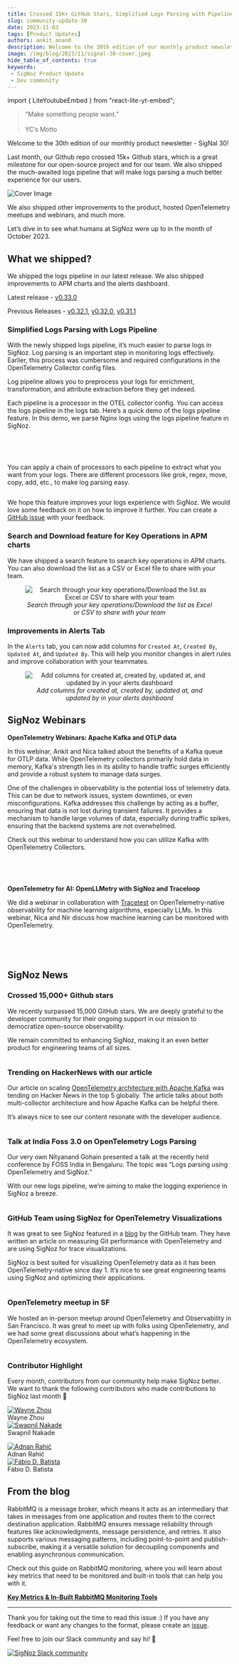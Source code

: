 ```yaml
---
title: Crossed 15K+ GitHub Stars, Simplified Logs Parsing with Pipelines & Trending on Hacker News - SigNal 30
slug: community-update-30
date: 2023-11-03
tags: [Product Updates]
authors: ankit_anand
description: Welcome to the 30th edition of our monthly product newsletter - SigNal 30! Last month, our Github repo crossed 15k+ Github stars, which is a great milestone for our open-source project and for our team. We also shipped the much-awaited logs pipeline that will make logs parsing a much better experience for our users...
image: /img/blog/2023/11/signal-30-cover.jpeg
hide_table_of_contents: true
keywords:
 - SigNoz Product Update
 - Dev community
---
```

import { LiteYoutubeEmbed } from "react-lite-yt-embed";

<head>
  <link rel="canonical" href="https://signoz.io/blog/community-update-30/"/>
</head>

> "Make something people want.” <br></br>
> YC’s Motto

Welcome to the 30th edition of our monthly product newsletter - SigNal 30!

Last month, our Github repo crossed 15k+ Github stars, which is a great milestone for our open-source project and for our team. We also shipped the much-awaited logs pipeline that will make logs parsing a much better experience for our users.

<!--truncate-->

![Cover Image](/img/blog/2023/11/signal-30-cover.webp)

We also shipped other improvements to the product, hosted OpenTelemetry meetups and webinars, and much more.

Let’s dive in to see what humans at SigNoz were up to in the month of October 2023.

## What we shipped?

We shipped the logs pipeline in our latest release. We also shipped improvements to APM charts and the alerts dashboard.

Latest release - <a href = "https://github.com/SigNoz/signoz/releases/tag/v0.33.0" rel="noopener noreferrer nofollow" target="_blank" >v0.33.0</a>

Previous Releases - <a href = "https://github.com/SigNoz/signoz/releases/tag/v0.32.1" rel="noopener noreferrer nofollow" target="_blank" >v0.32.1</a>,  <a href = "https://github.com/SigNoz/signoz/releases/tag/v0.32.0" rel="noopener noreferrer nofollow" target="_blank" >v0.32.0</a>,  <a href = "https://github.com/SigNoz/signoz/releases/tag/v0.31.1" rel="noopener noreferrer nofollow" target="_blank" >v0.31.1</a>

### Simplified Logs Parsing with Logs Pipeline

With the newly shipped logs pipeline, it’s much easier to parse logs in SigNoz. Log parsing is an important step in monitoring logs effectively. Earlier, this process was cumbersome and required configurations in the OpenTelemetry Collector config files. 

Log pipeline allows you to preprocess your logs for enrichment, transformation, and attribute extraction before they get indexed.

Each pipeline is a processor in the OTEL collector config. You can access the logs pipeline in the logs tab. Here’s a quick demo of the logs pipeline feature. In this demo, we parse Nginx logs using the logs pipeline feature in SigNoz.

<p>&nbsp;</p>

<LiteYoutubeEmbed id="OneENGNmLd0" mute={false} />

<p>&nbsp;</p>


You can apply a chain of processors to each pipeline to extract what you want from your logs. There are different processors like grok, regex, move, copy, add, etc., to make log parsing easy.

<figure data-zoomable align='center'>
    <img src="/img/blog/2023/11/signal_30_log_parsers.webp" alt=""/>
    <figcaption><i></i></figcaption>
</figure>


We hope this feature improves your logs experience with SigNoz. We would love some feedback on it on how to improve it further. You can create a <a href = "https://github.com/SigNoz/signoz/issues" rel="noopener noreferrer nofollow" target="_blank" >GitHub issue</a> with your feedback.

### Search and Download feature for Key Operations in APM charts

We have shipped a search feature to search key operations in APM charts. You can also download the list as a CSV or Excel file to share with your team.


<figure data-zoomable align='center'>
    <img src="/img/blog/2023/11/signal_30_search.webp" alt="Search through your key operations/Download the list as Excel or CSV to share with your team"/>
    <figcaption><i>Search through your key operations/Download the list as Excel or CSV to share with your team</i></figcaption>
</figure>


### Improvements in Alerts Tab

In the `Alerts` tab, you can now add columns for `Created At`, `Created By`, `Updated At`, and `Updated By`. This will help you monitor changes in alert rules and improve collaboration with your teammates.


<figure data-zoomable align='center'>
    <img src="/img/blog/2023/11/signal_30_alert.webp" alt="Add columns for created at, created by, updated at, and updated by in your alerts dashboard"/>
    <figcaption><i>Add columns for created at, created by, updated at, and updated by in your alerts dashboard</i></figcaption>
</figure>


## SigNoz Webinars

**OpenTelemetry Webinars: Apache Kafka and OTLP data**

In this webinar, Ankit and Nica talked about the benefits of a Kafka queue for OTLP data. While OpenTelemetry collectors primarily hold data in memory, Kafka's strength lies in its ability to handle traffic surges efficiently and provide a robust system to manage data surges.

One of the challenges in observability is the potential loss of telemetry data. This can be due to network issues, system downtimes, or even misconfigurations. Kafka addresses this challenge by acting as a buffer, ensuring that data is not lost during transient failures. It provides a mechanism to handle large volumes of data, especially during traffic spikes, ensuring that the backend systems are not overwhelmed.

Check out this webinar to understand how you can utilize Kafka with OpenTelemetry Collectors.

<p>&nbsp;</p>

<LiteYoutubeEmbed id="t26VEXsjNF4" mute={false} />

<p>&nbsp;</p>


**OpenTelemetry for AI: OpenLLMetry with SigNoz and Traceloop**

We did a webinar in collaboration with <a href = "https://tracetest.io" rel="noopener noreferrer nofollow" target="_blank" >Tracetest</a> on OpenTelemetry-native observability for machine learning algorithms, especially LLMs. In this webinar, Nica and Nir discuss how machine learning can be monitored with OpenTelemetry.

<p>&nbsp;</p>

<LiteYoutubeEmbed id="feKopGAlKtc" mute={false} />

<p>&nbsp;</p>

## SigNoz News

### Crossed 15,000+ Github stars

We recently surpassed 15,000 GitHub stars. We are deeply grateful to the developer community for their ongoing support in our mission to democratize open-source observability.

We remain committed to enhancing SigNoz, making it an even better product for engineering teams of all sizes.

<figure data-zoomable align='center'>
    <img src="/img/blog/2023/11/signal_30_15k.webp" alt=""/>
    <figcaption><i></i></figcaption>
</figure>


### Trending on HackerNews with our article

Our article on scaling [OpenTelemetry architecture with Apache Kafka](https://signoz.io/blog/maximizing-scalability-apache-kafka-and-opentelemetry/) was tending on Hacker News in the top 5 globally. The article talks about both multi-collector architecture and how Apache Kafka can be helpful there.

It’s always nice to see our content resonate with the developer audience.

<figure data-zoomable align='center'>
    <img src="/img/blog/2023/11/signal_30_HN.webp" alt=""/>
    <figcaption><i></i></figcaption>
</figure>


### Talk at India Foss 3.0 on OpenTelemetry Logs Parsing

Our very own Nityanand Gohain presented a talk at the recently held conference by FOSS India in Bengaluru. The topic was “Logs parsing using OpenTelemetry and SigNoz.” 

With our new logs pipeline, we’re aiming to make the logging experience in SigNoz a breeze.

<figure data-zoomable align='center'>
    <img src="/img/blog/2023/11/signal_30_talk.webp" alt=""/>
    <figcaption><i></i></figcaption>
</figure>


### GitHub Team using SigNoz for OpenTelemetry Visualizations

It was great to see SigNoz featured in a <a href = "https://github.blog/2023-10-16-measuring-git-performance-with-opentelemetry" rel="noopener noreferrer nofollow" target="_blank" >blog</a> by the GitHub team. They have written an article on measuring Git performance with OpenTelemetry and are using SigNoz for trace visualizations. 

SigNoz is best suited for visualizing OpenTelemetry data as it has been OpenTelemetry-native since day 1. It’s nice to see great engineering teams using SigNoz and optimizing their applications.

<figure data-zoomable align='center'>
    <img src="/img/blog/2023/11/signal_30_github.webp" alt=""/>
    <figcaption><i></i></figcaption>
</figure>


### OpenTelemetry meetup in SF

We hosted an in-person meetup around OpenTelemetry and Observability in San Francisco. It was great to meet up with folks using OpenTelemetry, and we had some great discussions about what’s happening in the OpenTelemetry ecosystem.

<figure data-zoomable align='center'>
    <img src="/img/blog/2023/11/signal_30_SF_meet.webp" alt=""/>
    <figcaption><i></i></figcaption>
</figure>


### Contributor Highlight

Every month, contributors from our community help make SigNoz better. We want to thank the following contributors who made contributions to SigNoz last month 🤗



<div class="row">
    <div class="col col--6">
      <div class="avatar">
      <a
         class="avatar__photo-link avatar__photo avatar__photo--lg"
         href="https://github.com/wayne666"
      >
         <img
            alt="Wayne Zhou"
            src="https://avatars.githubusercontent.com/u/5220371?v=4"
         />
      </a>
      <div class="avatar__intro">
         <div class="avatar__name">Wayne Zhou</div>
         <small class="avatar__subtitle">
         </small>
      </div>
      </div>
   </div>
    <div class="col col--6">
      <div class="avatar">
      <a
         class="avatar__photo-link avatar__photo avatar__photo--lg"
         href="https://github.com/swagftw"
      >
         <img
            alt="Swapnil Nakade"
            src="https://avatars.githubusercontent.com/u/46112765?v=4"
         />
      </a>
      <div class="avatar__intro">
         <div class="avatar__name">Swapnil Nakade</div>
         <small class="avatar__subtitle">
         </small>
      </div>
      </div>
   </div>
</div>

<p></p>


<div class="row">
    <div class="col col--6">
      <div class="avatar">
      <a
         class="avatar__photo-link avatar__photo avatar__photo--lg"
         href="https://github.com/adnanrahic"
      >
         <img
            alt="Adnan Rahić"
            src="https://avatars.githubusercontent.com/u/15029531?v=4"
         />
      </a>
      <div class="avatar__intro">
         <div class="avatar__name">Adnan Rahić</div>
         <small class="avatar__subtitle">
         </small>
      </div>
      </div>
   </div>
    <div class="col col--6">
      <div class="avatar">
      <a
         class="avatar__photo-link avatar__photo avatar__photo--lg"
         href="https://github.com/fabiob"
      >
         <img
            alt="Fábio D. Batista"
            src="https://avatars.githubusercontent.com/u/140875?v=4"
         />
      </a>
      <div class="avatar__intro">
         <div class="avatar__name">Fábio D. Batista</div>
         <small class="avatar__subtitle">
         </small>
      </div>
      </div>
   </div>
</div>

<p></p>

## From the blog

RabbitMQ is a message broker, which means it acts as an intermediary that takes in messages from one application and routes them to the correct destination application. RabbitMQ ensures message reliability through features like acknowledgments, message persistence, and retries. It also supports various messaging patterns, including point-to-point and publish-subscribe, making it a versatile solution for decoupling components and enabling asynchronous communication.

Check out this guide on RabbitMQ monitoring, where you will learn about key metrics that need to be monitored and built-in tools that can help you with it.

**[Key Metrics & In-Built RabbitMQ Monitoring Tools](https://signoz.io/blog/rabbitmq-monitoring/)**

---

Thank you for taking out the time to read this issue :) If you have any feedback or want any changes to the format, please create an <a href = "https://github.com/SigNoz/signoz/issues" rel="noopener noreferrer nofollow" target="_blank" >issue</a>.

Feel free to join our Slack community and say hi! 👋 

[![SigNoz Slack community](/img/blog/common/join_slack_cta.webp)](https://signoz.io/slack)
